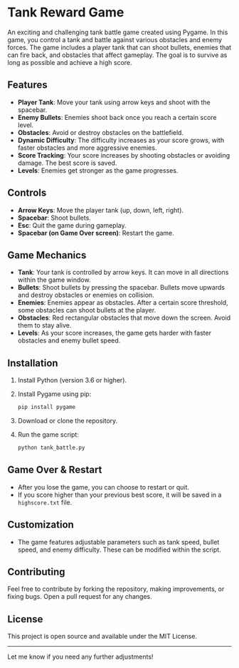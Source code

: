 
# Tank Reward Game

An exciting and challenging tank battle game created using Pygame. In this game, you control a tank and battle against various obstacles and enemy forces. The game includes a player tank that can shoot bullets, enemies that can fire back, and obstacles that affect gameplay. The goal is to survive as long as possible and achieve a high score.

## Features
- **Player Tank**: Move your tank using arrow keys and shoot with the spacebar.
- **Enemy Bullets**: Enemies shoot back once you reach a certain score level.
- **Obstacles**: Avoid or destroy obstacles on the battlefield.
- **Dynamic Difficulty**: The difficulty increases as your score grows, with faster obstacles and more aggressive enemies.
- **Score Tracking**: Your score increases by shooting obstacles or avoiding damage. The best score is saved.
- **Levels**: Enemies get stronger as the game progresses.

## Controls
- **Arrow Keys**: Move the player tank (up, down, left, right).
- **Spacebar**: Shoot bullets.
- **Esc**: Quit the game during gameplay.
- **Spacebar (on Game Over screen)**: Restart the game.

## Game Mechanics
- **Tank**: Your tank is controlled by arrow keys. It can move in all directions within the game window.
- **Bullets**: Shoot bullets by pressing the spacebar. Bullets move upwards and destroy obstacles or enemies on collision.
- **Enemies**: Enemies appear as obstacles. After a certain score threshold, some obstacles can shoot bullets at the player.
- **Obstacles**: Red rectangular obstacles that move down the screen. Avoid them to stay alive.
- **Levels**: As your score increases, the game gets harder with faster obstacles and enemy bullet speed.
  
## Installation
1. Install Python (version 3.6 or higher).
2. Install Pygame using pip:

   ```bash
   pip install pygame
   ```

3. Download or clone the repository.

4. Run the game script:

   ```bash
   python tank_battle.py
   ```

## Game Over & Restart
- After you lose the game, you can choose to restart or quit.
- If you score higher than your previous best score, it will be saved in a `highscore.txt` file.

## Customization
- The game features adjustable parameters such as tank speed, bullet speed, and enemy difficulty. These can be modified within the script.

## Contributing
Feel free to contribute by forking the repository, making improvements, or fixing bugs. Open a pull request for any changes.

## License
This project is open source and available under the MIT License.

---

Let me know if you need any further adjustments!
